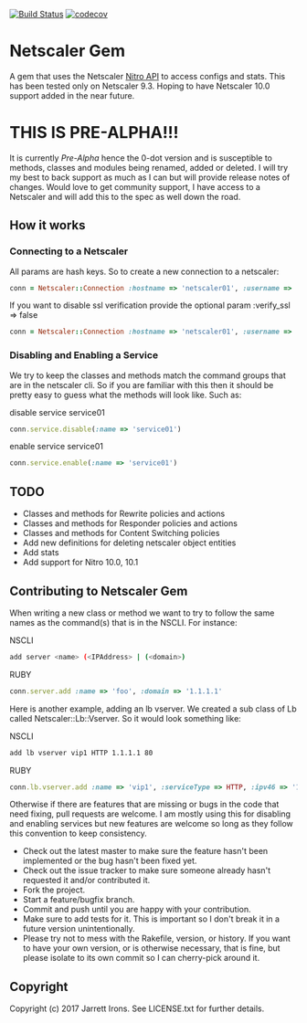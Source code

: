 [![Build Status](https://travis-ci.org/bitflingr/netscaler.svg?branch=master)](https://travis-ci.org/bitflingr/netscaler)
[![codecov](https://codecov.io/gh/bitflingr/netscaler/branch/master/graph/badge.svg)](https://codecov.io/gh/bitflingr/netscaler)

# Netscaler Gem

A gem that uses the Netscaler [Nitro API][1] to access configs and stats.  This has been tested only on Netscaler 9.3.  Hoping to have Netscaler 10.0 support added in the near future.

[1]: http://support.citrix.com/proddocs/topic/netscaler-main-api-10-map/ns-nitro-wrapper-con.html        "Nitro API"


# THIS IS PRE-ALPHA!!!

It is currently *Pre-Alpha* hence the 0-dot version and is susceptible to methods, classes and modules being renamed, added or deleted.  I will try my best to back support as much as I can but will provide release notes of changes.  Would love to get community support, I have access to a Netscaler and will add this to the spec as well down the road.

## How it works
### Connecting to a Netscaler
All params are hash keys.  So to create a new connection to a netscaler:
```ruby
conn = Netscaler::Connection :hostname => 'netscaler01', :username => 'foo', :password => 'bar'
```

If you want to disable ssl verification provide the optional param :verify_ssl => false
```ruby
conn = Netscaler::Connection :hostname => 'netscaler01', :username => 'foo', :password => 'bar', :verify_ssl => false
```

### Disabling and Enabling a Service
We try to keep the classes and methods match the command groups that are in the netscaler cli.  So if you are familiar with this then it should be pretty easy to guess what the methods will look like.  Such as:

disable service service01
```ruby
conn.service.disable(:name => 'service01')
```

enable service service01
```ruby
conn.service.enable(:name => 'service01')
```


## TODO

* Classes and methods for Rewrite policies and actions
* Classes and methods for Responder policies and actions
* Classes and methods for Content Switching policies
* Add new definitions for deleting netscaler object entities
* Add stats
* Add support for Nitro 10.0, 10.1

## Contributing to Netscaler Gem

When writing a new class or method we want to try to follow the same names as the command(s) that is in the NSCLI.  For instance:

NSCLI
```bash
add server <name> (<IPAddress> | (<domain>)
```
RUBY
```ruby
conn.server.add :name => 'foo', :domain => '1.1.1.1'
```

Here is another example, adding an lb vserver.  We created a sub class of Lb called Netscaler::Lb::Vserver.  So it would look something like:

NSCLI
```bash
add lb vserver vip1 HTTP 1.1.1.1 80
```

RUBY
```ruby
conn.lb.vserver.add :name => 'vip1', :serviceType => HTTP, :ipv46 => '1.1.1.1', :port => '80'
```

Otherwise if there are features that are missing or bugs in the code that need fixing, pull requests are welcome.  I am mostly using this for disabling and enabling services but new features are welcome so long as they follow this convention to keep consistency.
* Check out the latest master to make sure the feature hasn't been implemented or the bug hasn't been fixed yet.
* Check out the issue tracker to make sure someone already hasn't requested it and/or contributed it.
* Fork the project.
* Start a feature/bugfix branch.
* Commit and push until you are happy with your contribution.
* Make sure to add tests for it. This is important so I don't break it in a future version unintentionally.
* Please try not to mess with the Rakefile, version, or history. If you want to have your own version, or is otherwise necessary, that is fine, but please isolate to its own commit so I can cherry-pick around it.

## Copyright

Copyright (c) 2017 Jarrett Irons. See LICENSE.txt for
further details.

